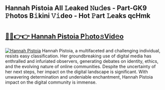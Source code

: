 ## Hannah Pistoia All 𝙻eaked 𝙽u𝚍es - Part-GK9 𝙿hotos B𝚒kini 𝚅𝚒deo - Hot 𝙿art 𝙻eaks qcHmk

# <h2><a href="http://ld1k4o.urlbe.top/?page=Hannah+Pistoia">🔗🔗👉👉 Hannah Pistoia P𝚑oto𝚜Vid𝚎o</a></h2>

[![Hannah Pistoia](https://i.imgur.com/eBuTRDB.gif)](http://ld1k4o.urlbe.top/?page=Hannah+Pistoia)
Hannah Pistoia, a multifaceted and challenging individual, resists easy classification. Her groundbreaking use of digital media has enthralled and infuriated observers, generating debates on identity, ethics, and the evolving nature of online communities. Despite the uncertainty of her next steps, her impact on the digital landscape is significant. With unwavering determination and undeniable enchantment, Hannah Pistoia impact on the digital community is immense.
